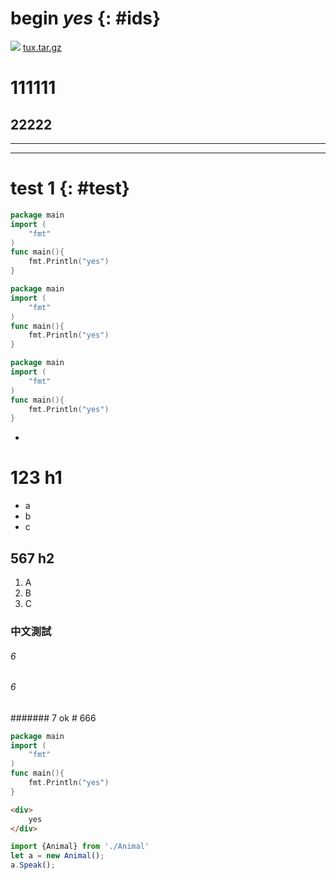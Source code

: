 #   begin *yes* {: #ids}

![](tux.jpg)
[tux.tar.gz](tux.tar.gz)

111111
=====
22222
--  
---
---
# test 1 {: #test}

```go
package main
import (
    "fmt"
)
func main(){
    fmt.Println("yes")
}
```

```go
package main
import (
    "fmt"
)
func main(){
    fmt.Println("yes")
}
```
```go
package main
import (
    "fmt"
)
func main(){
    fmt.Println("yes")
}
```
-
# 123 h1
- a
- b
- c
## 567 h2
1. A
1. B
1. C
### 中文測試

###### 6
###### 6
####### 7
ok # 666
```go
package main
import (
    "fmt"
)
func main(){
    fmt.Println("yes")
}
```
```html
<div>
    yes
</div>
```
```typescript
import {Animal} from './Animal'
let a = new Animal();
a.Speak();



```